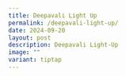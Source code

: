 ```yaml
---
title: Deepavali Light Up
permalink: /deepavali-light-up/
date: 2024-09-20
layout: post
description: Deepavali Light-Up
image: ""
variant: tiptap
---
```

